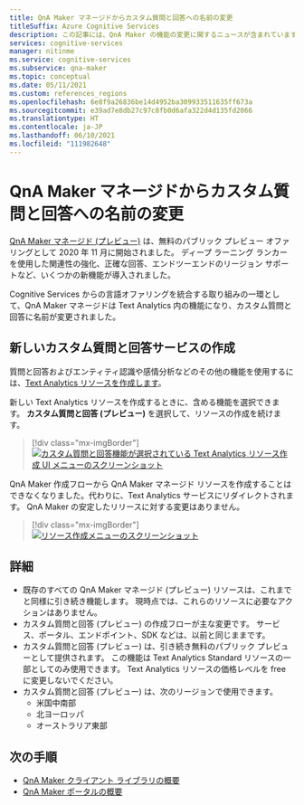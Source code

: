 ```yaml
---
title: QnA Maker マネージドからカスタム質問と回答への名前の変更
titleSuffix: Azure Cognitive Services
description: この記事には、QnA Maker の機能の変更に関するニュースが含まれています。
services: cognitive-services
manager: nitinme
ms.service: cognitive-services
ms.subservice: qna-maker
ms.topic: conceptual
ms.date: 05/11/2021
ms.custom: references_regions
ms.openlocfilehash: 6e8f9a26836be14d4952ba309933511635ff673a
ms.sourcegitcommit: e39ad7e8db27c97c8fb0d6afa322d4d135fd2066
ms.translationtype: HT
ms.contentlocale: ja-JP
ms.lasthandoff: 06/10/2021
ms.locfileid: "111982648"
---
```

# <a name="qna-maker-managed-is-now-renamed-to-custom-question-answering"></a>QnA Maker マネージドからカスタム質問と回答への名前の変更

[QnA Maker マネージド (プレビュー)](https://techcommunity.microsoft.com/t5/azure-ai/introducing-qna-maker-managed-now-in-public-preview/ba-p/1845575) は、無料のパブリック プレビュー オファリングとして 2020 年 11 月に開始されました。 ディープ ラーニング ランカーを使用した関連性の強化、正確な回答、エンドツーエンドのリージョン サポートなど、いくつかの新機能が導入されました。 

Cognitive Services からの言語オファリングを統合する取り組みの一環として、QnA Maker マネージドは Text Analytics 内の機能になり、カスタム質問と回答に名前が変更されました。  

## <a name="creating-a-new-custom-question-answering-service"></a>新しいカスタム質問と回答サービスの作成

質問と回答およびエンティティ認識や感情分析などのその他の機能を使用するには、[Text Analytics リソースを作成します](https://ms.portal.azure.com/?quickstart=true#create/Microsoft.CognitiveServicesTextAnalytics)。  

新しい Text Analytics リソースを作成するときに、含める機能を選択できます。 **カスタム質問と回答 (プレビュー)** を選択して、リソースの作成を続けます。  

> [!div class="mx-imgBorder"]
> [ ![カスタム質問と回答機能が選択されている Text Analytics リソース作成 UI メニューのスクリーンショット]( ./media/select-feature.png) ]( ./media/select-feature.png#lightbox)


QnA Maker 作成フローから QnA Maker マネージド リソースを作成することはできなくなりました。代わりに、Text Analytics サービスにリダイレクトされます。 QnA Maker の安定したリリースに対する変更はありません。 

> [!div class="mx-imgBorder"]
> [ ![リソース作成メニューのスクリーンショット]( ./media/create-resource.png) ]( ./media/create-resource.png#lightbox)

## <a name="details"></a>詳細

- 既存のすべての QnA Maker マネージド (プレビュー) リソースは、これまでと同様に引き続き機能します。 現時点では、これらのリソースに必要なアクションはありません。
- カスタム質問と回答 (プレビュー) の作成フローが主な変更です。 サービス、ポータル、エンドポイント、SDK などは、以前と同じままです。
- カスタム質問と回答 (プレビュー) は、引き続き無料のパブリック プレビューとして提供されます。 この機能は Text Analytics Standard リソースの一部としてのみ使用できます。 Text Analytics リソースの価格レベルを free に変更しないでください。
- カスタム質問と回答 (プレビュー) は、次のリージョンで使用できます。
    - 米国中南部
    - 北ヨーロッパ
    - オーストラリア東部

## <a name="next-steps"></a>次の手順

* [QnA Maker クライアント ライブラリの概要](./quickstarts/quickstart-sdk.md)
* [QnA Maker ポータルの概要](./quickstarts/create-publish-knowledge-base.md)

